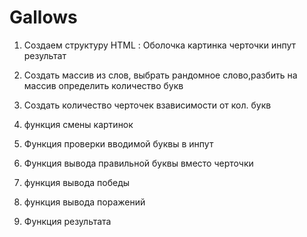 # Gallows

1. Создаем структуру HTML :
Оболочка
картинка 
черточки 
инпут
результат

2. Создать массив из слов, выбрать рандомное слово,разбить на массив определить количество букв


3. Создать количество черточек взависимости от кол. букв
4. функция смены картинок
5. Функция проверки вводимой буквы в инпут
6. Функция вывода правильной буквы вместо черточки
7. функция вывода победы
8. функция вывода поражений
7. Функция результата
 